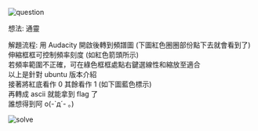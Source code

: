 ![question](https://github.com/dreamisadream/CTF/tree/master/CTF_CONTEST/RedpwnCTF/forensics/EasyEncoding/pic1.png)

想法:
	通靈

解題流程:
	用 Audacity 開啟後轉到頻譜圖 (下圖紅色圈圈部份點下去就會看到了) <br>
	伸縮框框可控制頻率刻度 (如紅色箭頭所示) <br>
	若頻率範圍不正確，可在綠色框框處點右鍵選線性和縮放至適合 <br>
	以上是針對 ubuntu 版本介紹 <br>
	接著將紅底看作 0 其餘看作 1 (如下圖藍色標示) <br>
	再轉成 ascii 就能拿到 flag 了 <br>
	誰想得到阿 o(-\`д´- ｡) <br>

![solve](https://github.com/dreamisadream/CTF/tree/master/CTF_CONTEST/RedpwnCTF/forensics/EasyEncoding/pic2.png)